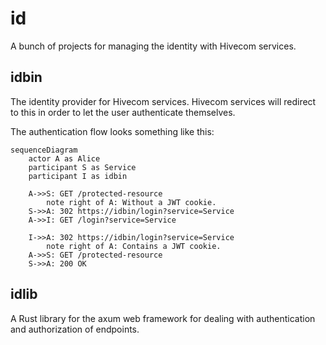 # id

A bunch of projects for managing the identity with Hivecom services.

## idbin

The identity provider for Hivecom services. Hivecom services will redirect to
this in order to let the user authenticate themselves.

The authentication flow looks something like this:

```mermaid
sequenceDiagram
    actor A as Alice
    participant S as Service
    participant I as idbin
    
    A->>S: GET /protected-resource
        note right of A: Without a JWT cookie.
    S->>A: 302 https://idbin/login?service=Service
    A->>I: GET /login?service=Service

    I->>A: 302 https://idbin/login?service=Service
        note right of A: Contains a JWT cookie.
    A->>S: GET /protected-resource
    S->>A: 200 OK
```

## idlib

A Rust library for the axum web framework for dealing with authentication and
authorization of endpoints.
